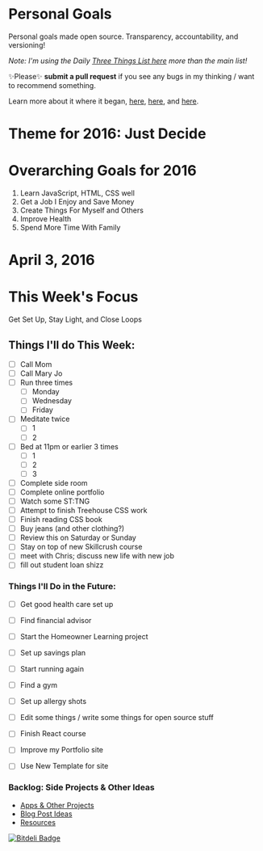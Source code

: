 Personal Goals
==============

Personal goals made open source. Transparency, accountability, and versioning!

*Note: I'm using the Daily [Three Things List here](https://github.com/jwithington/personal-goals/blob/master/content-list/three.md) more than the main list!*


✨Please✨ **submit a pull request** if you see any bugs in my thinking / want to recommend something.

Learn more about it where it began, [here](https://github.com/una/personal-goals), [here](http://una.im/personal-goals-guide#💁), and [here](https://www.youtube.com/watch?v=xQEU0ZsvXYI).

# Theme for 2016: Just Decide

# Overarching Goals for 2016

1. Learn JavaScript, HTML, CSS well
2. Get a Job I Enjoy and Save Money
3. Create Things For Myself and Others
4. Improve Health
5. Spend More Time With Family

# April 3, 2016

# This Week's Focus
Get Set Up, Stay Light, and Close Loops

## Things I'll do This Week:

- [ ] Call Mom
- [ ] Call Mary Jo
- [ ] Run three times
  - [ ] Monday
  - [ ] Wednesday
  - [ ] Friday
- [ ] Meditate twice
  - [ ] 1
  - [ ] 2
- [ ] Bed at 11pm or earlier 3 times
  - [ ] 1
  - [ ] 2
  - [ ] 3
- [ ] Complete side room
- [ ] Complete online portfolio
- [ ] Watch some ST:TNG
- [ ] Attempt to finish Treehouse CSS work
- [ ] Finish reading CSS book
- [ ] Buy jeans (and other clothing?)
- [ ] Review this on Saturday or Sunday
- [ ] Stay on top of new Skillcrush course
- [ ] meet with Chris; discuss new life with new job
- [ ] fill out student loan shizz

### Things I'll Do in the Future:

- [ ] Get good health care set up
- [ ] Find financial advisor
- [ ] Start the Homeowner Learning project
- [ ] Set up savings plan
- [ ] Start running again
- [ ] Find a gym
- [ ] Set up allergy shots
- [ ] Edit some things / write some things for open source stuff
- [ ] Finish React course
- [ ] Improve my Portfolio site
- [ ] Use New Template for site


### Backlog: Side Projects & Other Ideas
- [Apps & Other Projects](content-list/projects.md)
- [Blog Post Ideas](content-list/blog.md)
- [Resources](/resources)


[![Bitdeli Badge](https://d2weczhvl823v0.cloudfront.net/jwithington/personal-goals/trend.png)](https://bitdeli.com/free "Bitdeli Badge")
